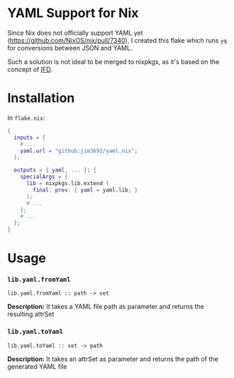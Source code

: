 # YAML Support for Nix

Since Nix does not officially support YAML yet (https://github.com/NixOS/nix/pull/7340), I created this flake which runs `yq` for conversions between JSON and YAML.

Such a solution is not ideal to be merged to nixpkgs, as it's based on the concept of [IFD](https://nix.dev/manual/nix/2.22/language/import-from-derivation).

# Installation

In `flake.nix`:
```nix
{
  inputs = {
    # ...
    yaml.url = "github:jim3692/yaml.nix";
  };

  outputs = { yaml, ... }: {
    specialArgs = {
      lib = nixpkgs.lib.extend (
        final: prev: { yaml = yaml.lib; }
      );
      # ...
    };
    # ...
  };
}
```

# Usage

### `lib.yaml.fromYaml`

`lib.yaml.fromYaml :: path -> set`

**Description:** It takes a YAML file path as parameter and returns the resulting attrSet

### `lib.yaml.toYaml`

`lib.yaml.toYaml :: set -> path`

**Description:** It takes an attrSet as parameter and returns the path of the generated YAML file
